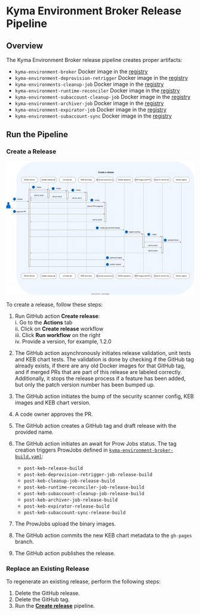 # Kyma Environment Broker Release Pipeline

## Overview

The Kyma Environment Broker release pipeline creates proper artifacts:
 - `kyma-environment-broker` Docker image in the [registry](https://console.cloud.google.com/artifacts/docker/kyma-project/europe/prod/kyma-environment-broker)
 - `kyma-environment-deprovision-retrigger` Docker image in the [registry](https://console.cloud.google.com/artifacts/docker/kyma-project/europe/prod/kyma-environment-deprovision-retrigger)
 - `kyma-environments-cleanup-job` Docker image in the [registry](https://console.cloud.google.com/artifacts/docker/kyma-project/europe/prod/kyma-environments-cleanup-job )
 - `kyma-environment-runtime-reconciler` Docker image in the [registry](https://console.cloud.google.com/artifacts/docker/kyma-project/europe/prod/kyma-environment-runtime-reconciler)
 - `kyma-environment-subaccount-cleanup-job` Docker image in the [registry](https://console.cloud.google.com/artifacts/docker/kyma-project/europe/prod/kyma-environment-subaccount-cleanup-job)
 - `kyma-environment-archiver-job` Docker image in the [registry](https://console.cloud.google.com/artifacts/docker/kyma-project/europe/prod/kyma-environment-archiver-job)
 - `kyma-environment-expirator-job` Docker image in the [registry](https://console.cloud.google.com/artifacts/docker/kyma-project/europe/prod/kyma-environment-expirator-job)
 - `kyma-environment-subaccount-sync` Docker image in the [registry](https://console.cloud.google.com/artifacts/docker/kyma-project/europe/prod/kyma-environment-subaccount-sync)

## Run the Pipeline

### Create a Release

![Release diagram](../assets/release.svg)

To create a release, follow these steps:

1. Run GitHub action **Create release**:  
   i.  Go to the **Actions** tab  
   ii. Click on **Create release** workflow   
   iii. Click  **Run workflow** on the right  
   iv. Provide a version, for example, 1.2.0  
   
2. The GitHub action asynchronously initiates release validation, unit tests and KEB chart tests. The validation is done by checking if the GitHub tag already exists, if there are any old Docker images for that GitHub tag, and if merged PRs that are part of this release are labeled correctly. Additionally, it stops the release process if a feature has been added, but only the patch version number has been bumped up.
3. The GitHub action initiates the bump of the security scanner config, KEB images and KEB chart version.
4. A code owner approves the PR.
5. The GitHub action creates a GitHub tag and draft release with the provided name.
6. The GitHub action initiates an await for Prow Jobs status. The tag creation triggers ProwJobs defined in [`kyma-environment-broker-build.yaml`](https://github.com/kyma-project/test-infra/blob/main/prow/jobs/kyma-project/kyma-environment-broker/kyma-environment-broker-build.yaml):
   - `post-keb-release-build`
   - `post-keb-deprovision-retrigger-job-release-build`
   - `post-keb-cleanup-job-release-build`
   - `post-keb-runtime-reconciler-job-release-build`
   - `post-keb-subaccount-cleanup-job-release-build`
   - `post-keb-archiver-job-release-build`
   - `post-keb-expirator-release-build`
   - `post-keb-subaccount-sync-release-build`
7. The ProwJobs upload the binary images.
8. The GitHub action commits the new KEB chart metadata to the `gh-pages` branch.
9. The GitHub action publishes the release.


### Replace an Existing Release

To regenerate an existing release, perform the following steps:

1. Delete the GitHub release.
2. Delete the GitHub tag.
3. Run the [**Create release**](#create-a-release) pipeline.
